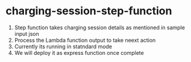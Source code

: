 # charging-session-step-function
1. Step function takes charging session details as mentioned in sample input json  
2. Process the Lambda function output to take neext action
3. Currently its running in statndard mode
4. We will deploy it as express function once complete

